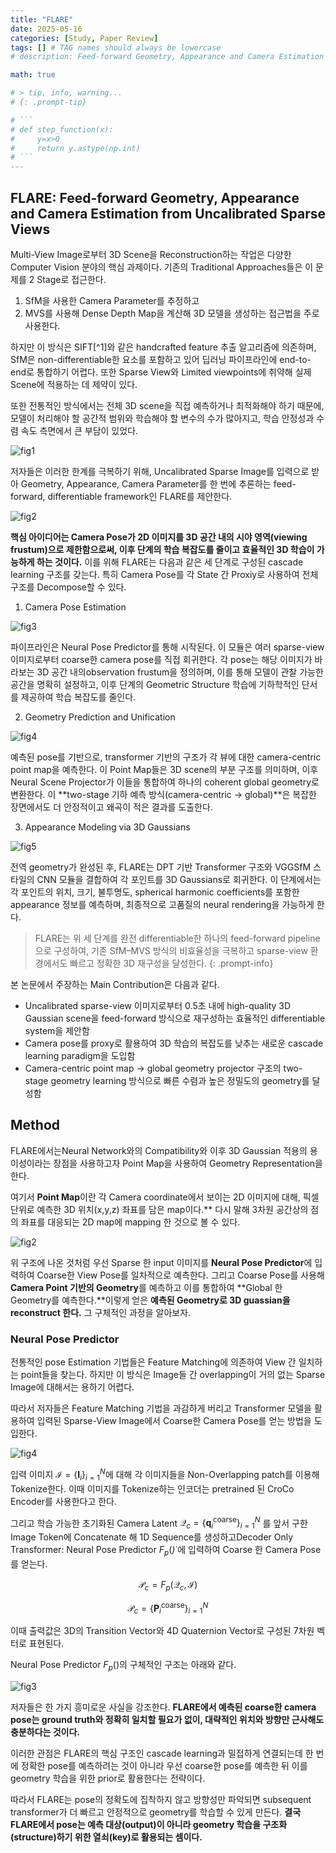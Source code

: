 ```yaml
---
title: "FLARE"
date: 2025-05-16
categories: [Study, Paper Review]
tags: [] # TAG names should always be lowercase
# description: Feed-forward Geometry, Appearance and Camera Estimation from Uncalibrated Sparse Views

math: true

# > tip, info, warning...
# {: .prompt-tip}

# ```
# def step_function(x):
#     y=x>0
#     return y.astype(np.int)
# ```
---
```

## FLARE: Feed-forward Geometry, Appearance and Camera Estimation from Uncalibrated Sparse Views
Multi-View Image로부터 3D Scene을 Reconstruction하는 작업은 다양한 Computer Vision 분야의 핵심 과제이다. 기존의 Traditional Approaches들은 이 문제를 2 Stage로 접근한다. 
1.	SfM을 사용한 Camera Parameter를 추정하고
2.	MVS를 사용해 Dense Depth Map을 계산해 3D 모델을 생성하는 접근법을 주로 사용한다. 

하지만 이 방식은 SIFT[^1]와 같은 handcrafted feature 추출 알고리즘에 의존하며, SfM은 non-differentiable한 요소를 포함하고 있어 딥러닝 파이프라인에 end-to-end로 통합하기 어렵다. 또한 Sparse View와 Limited viewpoints에 취약해 실제 Scene에 적용하는 데 제약이 있다.

또한 전통적인 방식에서는 전체 3D scene을 직접 예측하거나 최적화해야 하기 때문에, 모델이 처리해야 할 공간적 범위와 학습해야 할 변수의 수가 많아지고, 학습 안정성과 수렴 속도 측면에서 큰 부담이 있었다. 

![fig1](/assets/img/flare/fig1.png)

저자들은 이러한 한계를 극복하기 위해, Uncalibrated Sparse Image를 입력으로 받아 Geometry, Appearance, Camera Parameter를 한 번에 추론하는 feed-forward, differentiable framework인 FLARE를 제안한다.

![fig2](/assets/img/flare/fig2.png)

**핵심 아이디어는 Camera Pose가 2D 이미지를 3D 공간 내의 시야 영역(viewing frustum)으로 제한함으로써, 이후 단계의 학습 복잡도를 줄이고 효율적인 3D 학습이 가능하게 하는 것이다.** 이를 위해 FLARE는 다음과 같은 세 단계로 구성된 cascade learning 구조를 갖는다. 특히 Camera Pose를 각 State 간 Proxiy로 사용하여 전체 구조를 Decompose할 수 있다. 


1. Camera Pose Estimation

![fig3](/assets/img/flare/fig3.jpg)

파이프라인은 Neural Pose Predictor를 통해 시작된다. 이 모듈은 여러 sparse-view이미지로부터 coarse한 camera pose를 직접 회귀한다. 각 pose는 해당 이미지가 바라보는 3D 공간 내의observation frustum을 정의하며, 이를 통해 모델이 관찰 가능한 공간을 명확히 설정하고, 이후 단계의 Geometric Structure 학습에 기하학적인 단서를 제공하여 학습 복잡도를 줄인다.

2. Geometry Prediction and Unification

![fig4](/assets/img/flare/fig4.jpg)

예측된 pose를 기반으로, transformer 기반의 구조가 각 뷰에 대한 camera-centric point map을 예측한다. 이 Point Map들은 3D scene의 부분 구조를 의미하며, 이후 Neural Scene Projector가 이들을 통합하여 하나의 coherent global geometry로 변환한다. 이 **two-stage 기하 예측 방식(camera-centric → global)**은 복잡한 장면에서도 더 안정적이고 왜곡이 적은 결과를 도출한다.

3. Appearance Modeling via 3D Gaussians

![fig5](/assets/img/flare/fig5.jpg)

전역 geometry가 완성된 후, FLARE는 DPT 기반 Transformer 구조와 VGGSfM 스타일의 CNN 모듈을 결합하여 각 포인트를 3D Gaussians로 회귀한다. 이 단계에서는 각 포인트의 위치, 크기, 불투명도, spherical harmonic coefficients를 포함한 appearance 정보를 예측하며, 최종적으로 고품질의 neural rendering을 가능하게 한다.

>FLARE는 위 세 단계를 완전 differentiable한 하나의 feed-forward pipeline으로 구성하여, 기존 SfM–MVS 방식의 비효율성을 극복하고 sparse-view 환경에서도 빠르고 정확한 3D 재구성을 달성한다.
{: .prompt-info}

본 논문에서 주장하는 Main Contribution은 다음과 같다.

* Uncalibrated sparse-view 이미지로부터 0.5초 내에 high-quality 3D Gaussian scene을 feed-forward 방식으로 재구성하는 효율적인 differentiable system을 제안함
* Camera pose를 proxy로 활용하여 3D 학습의 복잡도를 낮추는 새로운 cascade learning paradigm을 도입함
* Camera-centric point map → global geometry projector 구조의 two-stage geometry learning 방식으로 빠른 수렴과 높은 정밀도의 geometry를 달성함

## Method
FLARE에서는Neural Network와의 Compatibility와 이후 3D Gaussian 적용의 용이성이라는 장점을 사용하고자 Point Map을 사용하여 Geometry Representation을 한다. 

여기서 **Point Map**이란 각 Camera coordinate에서 보이는 2D 이미지에 대해, 픽셀단위로 예측한 3D 위치(x,y,z) 좌표를 담은 map이다.** 다시 말해 3차원 공간상의 점의 좌표를 대응되는 2D map에 mapping 한 것으로 볼 수 있다. 

![fig2](/assets/img/flare/fig2.png)

위 구조에 나온 것처럼 우선 Sparse 한 input 이미지를 **Neural Pose Predictor**에 입력하여 Coarse한 View Pose를 일차적으로 예측한다. 그리고 Coarse Pose를 사용해 **Camera Point 기반의 Geometry**를 예측하고 이를 통합하여 **Global 한 Geometry를 예측한다.**이렇게 얻은 **예측된 Geometry로 3D guassian을 reconstruct 한다.** 그 구체적인 과정을 알아보자. 

### Neural Pose Predictor 
전통적인 pose Estimation 기법들은 Feature Matching에 의존하여 View 간 일치하는 point들을 찾는다. 하지만 이 방식은 Image들 간 overlapping이 거의 없는 Sparse Image에 대해서는 용하기 어렵다. 

따라서 저자들은 Feature Matching 기법을 과감하게 버리고 Transformer 모델을 활용하여 입력된 Sparse-View Image에서 Coarse한 Camera Pose를 얻는 방법을 도입한다. 

![fig4](/assets/img/flare/fig4.png)

입력 이미지 $\mathcal{I} = \{ \mathbf{I}_i \}_{i=1}^N$에 대해 각 이미지들을 Non-Overlapping patch를 이용해 Tokenize한다. 이때 이미지를 Tokenize하는 인코더는 pretrained 된 CroCo Encoder를 사용한다고 한다. 

그리고 학습 가능한 초기화된 Camera Latent $\mathcal{Q}_c = \{ \mathbf{q}_i^{\text{coarse}} \}_{i=1}^N$ 를 앞서 구한 Image Token에 Concatenate 해 1D Sequence를 생성하고Decoder Only Transformer: Neural Pose Predictor $F_p(\dot)$ 에 입력하여 Coarse 한 Camera Pose를 얻는다. 

$$
\mathcal{P}_c = F_p(\mathcal{Q}_c, \mathcal{I}) 
$$

$$
\mathcal{P}_c = \{ \mathbf{P}_i^{\text{coarse}} \}_{i=1}^N
$$

이때 출력값은 3D의 Transition Vector와 4D Quaternion Vector로 구성된 7차원 벡터로 표현된다. 

Neural Pose Predictor $F_p()$의 구체적인 구조는 아래와 같다.

![fig3](/assets/img/flare/fig3.png)

저자들은 한 가지 흥미로운 사실을 강조한다. **FLARE에서 예측된 coarse한 camera pose는 ground truth와 정확히 일치할 필요가 없이, 대략적인 위치와 방향만 근사해도 충분하다는 것이다.**

이러한 관점은 FLARE의 핵심 구조인 cascade learning과 밀접하게 연결되는데 한 번에 정확한 pose를 예측하려는 것이 아니라 우선 coarse한 pose를 예측한 뒤 이를 geometry 학습을 위한 prior로 활용한다는 전략이다.

따라서 FLARE는 pose의 정확도에 집착하지 않고 방향성만 파악되면 subsequent transformer가 더 빠르고 안정적으로 geometry를 학습할 수 있게 만든다. **결국 FLARE에서 pose는 예측 대상(output)이 아니라 geometry 학습을 구조화(structure)하기 위한 열쇠(key)로 활용되는 셈이다.**
